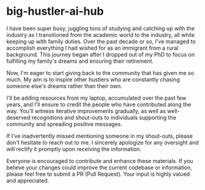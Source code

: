 # big-hustler-ai-hub

I have been super busy, juggling tons of studying and catching up with the industry as I transitioned from the academic world to the industry, all while keeping up with family duties. Over the past decade or so, I've managed to accomplish everything I had wished for as an immigrant from a rural background. This journey began after I dropped out of my PhD to focus on fulfilling my family's dreams and ensuring their retirement.

Now, I'm eager to start giving back to the community that has given me so much. My aim is to inspire other hustlers who are constantly chasing someone else's dreams rather than their own.

I'll be adding resources from my laptop, accumulated over the past few years, and I'll ensure to credit the people who have contributed along the way. You'll witness iterative improvements gradually, as well as well-deserved recognitions and shout-outs to individuals supporting the community and spreading positive messages.

If I've inadvertently missed mentioning someone in my shout-outs, please don't hesitate to reach out to me. I sincerely apologize for any oversight and will rectify it promptly upon receiving the information.

Everyone is encouraged to contribute and enhance these materials. If you believe your changes could improve the current codebase or information, please feel free to submit a PR (Pull Request). Your input is highly valued and appreciated.